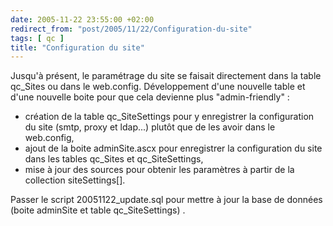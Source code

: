 ```yaml
---
date: 2005-11-22 23:55:00 +02:00
redirect_from: "post/2005/11/22/Configuration-du-site"
tags: [ qc ]
title: "Configuration du site"
---
```


Jusqu'à présent, le paramétrage du site se faisait directement dans la table
qc_Sites ou dans le web.config. Développement d'une nouvelle table et d'une
nouvelle boite pour que cela devienne plus "admin-friendly" :

* création de la table qc_SiteSettings pour y enregistrer la configuration du
site (smtp, proxy et ldap...) plutôt que de les avoir dans le web.config,
* ajout de la boite adminSite.ascx pour enregistrer la configuration du site
dans les tables qc_Sites et qc_SiteSettings,
* mise à jour des sources pour obtenir les paramètres à partir de la
collection siteSettings[].

Passer le script 20051122_update.sql pour mettre à jour la base de données
(boite adminSite et table qc_SiteSettings) .
